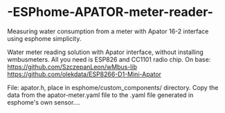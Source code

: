# -ESPhome-APATOR-meter-reader-

Measuring water consumption from a meter with Apator 16-2 interface using esphome simplicity.

Water meter reading solution with Apator interface, without installing wmbusmeters. All you need is ESP826 and CC1101 radio chip. 
On base: 
https://github.com/SzczepanLeon/wMbus-lib
https://github.com/olekdata/ESP8266-D1-Mini-Apator

File: apator.h, place in esphome/custom_components/ directory. 
Copy the data from the apator-meter.yaml file to the .yaml file generated in esphome's own sensor....
